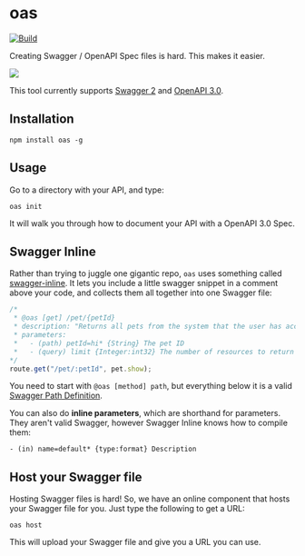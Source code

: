 # oas
[![Build](https://github.com/readmeio/oas/workflows/CI/badge.svg)](https://github.com/readmeio/oas)

Creating Swagger / OpenAPI Spec files is hard. This makes it easier.

[![](https://d3vv6lp55qjaqc.cloudfront.net/items/1M3C3j0I0s0j3T362344/Untitled-2.png)](https://readme.com)

This tool currently supports [Swagger 2](https://swagger.io/specification/v2/) and [OpenAPI 3.0](https://swagger.io/specification/).

## Installation

    npm install oas -g

## Usage

Go to a directory with your API, and type:

    oas init

It will walk you through how to document your API with a OpenAPI 3.0 Spec.

## Swagger Inline

Rather than trying to juggle one gigantic repo, `oas` uses something called [swagger-inline](https://github.com/readmeio/swagger-inline). It lets you include a little swagger snippet in a comment above your code, and collects them all together into one Swagger file:

```javascript
/*
 * @oas [get] /pet/{petId}
 * description: "Returns all pets from the system that the user has access to"
 * parameters:
 *   - (path) petId=hi* {String} The pet ID
 *   - (query) limit {Integer:int32} The number of resources to return
*/
route.get("/pet/:petId", pet.show);
```

You need to start with `@oas [method] path`, but everything below it is a valid [Swagger Path Definition](http://swagger.io/specification/#pathItemObject).

You can also do **inline parameters**, which are shorthand for parameters. They aren't valid Swagger, however Swagger Inline knows how to compile them:

```
- (in) name=default* {type:format} Description
```

## Host your Swagger file

Hosting Swagger files is hard! So, we have an online component that hosts your Swagger file for you. Just type the following to get a URL:

    oas host

This will upload your Swagger file and give you a URL you can use.


